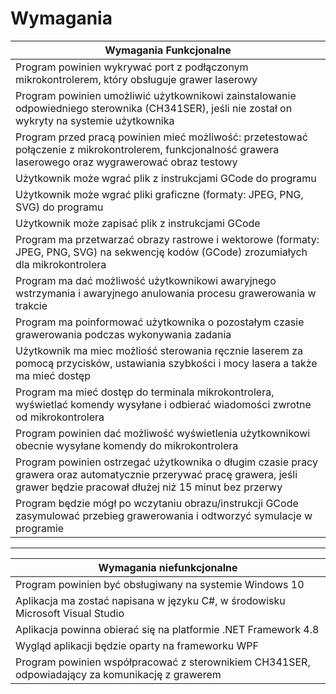 # Wymagania

|Wymagania Funkcjonalne|
|-|
|Program powinien wykrywać port z podłączonym mikrokontrolerem, który obsługuje grawer laserowy|
|Program powinien umożliwić użytkownikowi zainstalowanie odpowiedniego sterownika (CH341SER), jeśli nie został on wykryty na systemie użytkownika|
|Program przed pracą powinien mieć możliwość: przetestować połączenie z mikrokontrolerem, funkcjonalność grawera laserowego oraz wygrawerować obraz testowy|
|Użytkownik może wgrać plik z instrukcjami GCode do programu|
|Użytkownik może wgrać pliki graficzne (formaty: JPEG, PNG, SVG) do programu|
|Użytkownik może zapisać plik z instrukcjami GCode|
|Program ma przetwarzać obrazy rastrowe i wektorowe (formaty: JPEG, PNG, SVG) na sekwencję kodów (GCode) zrozumiałych dla mikrokontrolera|
|Program ma dać możliwość użytkownikowi awaryjnego wstrzymania i awaryjnego anulowania procesu grawerowania w trakcie|
|Program ma poinformować użytkownika o pozostałym czasie grawerowania podczas wykonywania zadania|
|Użytkownik ma miec możliość sterowania ręcznie laserem za pomocą przycisków, ustawiania szybkości i mocy lasera a także ma mieć dostęp|
|Program ma mieć dostęp do terminala mikrokontrolera, wyświetlać komendy wysyłane i odbierać wiadomości zwrotne od mikrokontrolera|
|Program powinien dać możliwość wyświetlenia użytkownikowi obecnie wysyłane komendy do mikrokontrolera|
|Program powinien ostrzegać użytkownika o długim czasie pracy grawera oraz automatycznie przerywać pracę grawera, jeśli grawer będzie pracował dłużej niż 15 minut bez przerwy|
|Program będzie mógł po wczytaniu obrazu/instrukcji GCode zasymulować przebieg grawerowania i odtworzyć symulacje w programie|

---

|Wymagania niefunkcjonalne|
|-|
|Program powinien być obsługiwany na systemie Windows 10|
|Aplikacja ma zostać napisana w języku C#, w środowisku Microsoft Visual Studio|
|Aplikacja powinna obierać się na platformie .NET Framework 4.8|
|Wygląd aplikacji będzie oparty na frameworku WPF|
|Program powinien współpracować z sterownikiem CH341SER, odpowiadający za komunikację z grawerem|

